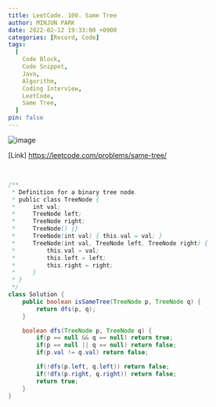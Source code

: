 ```yaml
---
title: LeetCode. 100. Same Tree
author: MINJUN PARK
date: 2022-02-12 19:33:00 +0900
categories: [Record, Code]
tags:
  [
    Code Block,
    Code Snippet,
    Java,
    Algorithm,
    Coding Interview,
    LeetCode,
    Same Tree,
  ]
pin: false
---
```


![image](https://user-images.githubusercontent.com/55131164/153708714-fc6026bc-f683-4b3c-98fa-598b36a47a00.png)

[Link] <https://leetcode.com/problems/same-tree/>

<br>

```java
/**
 * Definition for a binary tree node.
 * public class TreeNode {
 *     int val;
 *     TreeNode left;
 *     TreeNode right;
 *     TreeNode() {}
 *     TreeNode(int val) { this.val = val; }
 *     TreeNode(int val, TreeNode left, TreeNode right) {
 *         this.val = val;
 *         this.left = left;
 *         this.right = right;
 *     }
 * }
 */
class Solution {
    public boolean isSameTree(TreeNode p, TreeNode q) {
        return dfs(p, q);
    }

    boolean dfs(TreeNode p, TreeNode q) {
        if(p == null && q == null) return true;
        if(p == null || q == null) return false;
        if(p.val != q.val) return false;

        if(!dfs(p.left, q.left)) return false;
        if(!dfs(p.right, q.right)) return false;
        return true;
    }
}
```
